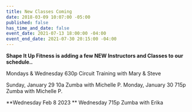 ```yaml
---
title: New Classes Coming
date: 2018-03-09 10:07:00 -05:00
published: false
has_time_and_date: false
event_date: 2021-07-13 18:00:00 -04:00
event_end_date: 2021-07-30 20:15:00 -04:00
---
```


**Shape It Up Fitness is adding a few NEW Instructors and Classes to our schedule..** 

Mondays & Wednesday 630p Circuit Training with Mary & Steve

Sunday, January 29 10a Zumba with Michelle P.
Monday, January 30 715p Zumba with Michelle P.

**Wednesday Feb 8 2023 **
Wednesday 715p Zumba with Erika
